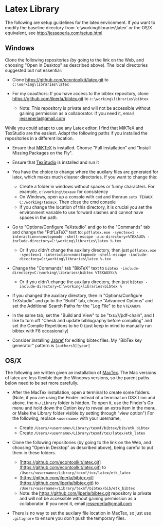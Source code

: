 # Latex Library
The following are setup guidelines for the latex environment.  If you want to modify the baseline directory from `c:\working\libraries\latex' or the OS/X equivalent, see http://jesseperla.com/setup.html

## Windows
Clone the following repositories (by going to the link on the Web, and choosing "Open in Desktop" as described above).  The local directories suggested but not essential:

- Clone https://github.com/econtoolkit/latex.git to `c:\working\libraries\latex`

- For my coauthors: If you have access to the bibtex repository, clone https://github.com/jlperla/bibtex.git  to `c:\working\libraries\bibtex`
   - Note: This repository is private and will not be accessible without gaining permission as a collaborator.  If you need it, email jesseperla@gmail.com

While you could adapt to use any Latex editor, I find that MiKTeX and TexStudio are the easiest.  Adapt the following paths if you installed the repositories in a different location.
- Ensure that [MiKTeX](http://miktex.org) is installed.  Choose "Full Installation" and "Install Missing Packages on the Fly".

- Ensure that [TexStudio](http://texstudio.sourceforge.net) is installed and run it			

 - You have the choice to change where the auxilary files are generated for latex, which makes much cleaner directories.  If you want to change this:

     - Create a folder in windows without spaces or funny characters. For example, `c:\working\texaux` for consistency
     - On Windows, open up a console with `cmd` and thenrun `setx TEXAUX C:/working/texaux`. Then close the cmd console
     - If you change the location of this directory, it is crucial you set the environment variable to use forward slashes and cannot have spaces in the path.

- Go to "Options/Configure TeXstudio" and go to the "Commands" tab and change the "PdfLaTeX" text to:
  `pdflatex.exe -synctex=1 -interaction=nonstopmode -shell-escape -aux-directory=%TEXAUX% -include-directory=C:\working\libraries\latex %.tex`
  - Or if you didn't change the auxilary directory, then just 
    `pdflatex.exe -synctex=1 -interaction=nonstopmode -shell-escape -include-directory=C:\working\libraries\latex %.tex`

- Change the "Commands" tab "BibTeX" text to `bibtex -include-directory=C:\working\libraries\bibtex %TEXAUX%\%`

  - Or if you didn't change the auxilary directory, then just `bibtex -include-directory=C:\working\libraries\bibtex %`

- If you changed the auxilary directory, then in "Options/Configure TeXstudio" and go to the "Build" tab, choose "Advanced Options" and set the Additional Search Paths for the "Log File" to be `%TEXAUX%`

- In the same tab, set the "Build and View" to be "txs:///pdf-chain", and I like to turn off "Check and update bibliography before compiling" and set the Compile Repetitions to be 0 (just keep in mind to manually run bibtex with F8 occasionally)

- Consider installing [Jabref](http://www.jabref.org) for editing bibtex files.  My "BibTex key generator"  pattern is `[authors3][year]`

## OS/X  			
The following are written given an installation of [MacTex](http://tug.org/mactex/mactex-download.html).  The Mac versions of latex are less flexible than the Windows versions, so the parent paths below need to be set more carefully.

- After the MacTex installation, open a terminal to create some folders.  (Note, if you are using the Finder instead of a terminal on  OSX Lion and above, the n`~/Library` folder is hidden. To open it, use the Finder's Go menu and hold down the Option key to reveal an extra item in the menu, or Make the Library folder visible by setting through "view option")  For the following, replace `<username>` with your username,

   - Create `/Users/<username>/Library/texmf/bibtex/bib/etk_bibtex`
   - Create `/Users/<username>/Library/texmf/tex/latex/etk_latex`

- Clone the following repositories (by going to the link on the Web, and choosing "Open in Desktop" as described above), being careful to put them in these folders.
   - [https://github.com/econtoolkit/latex.git](https://github.com/econtoolkit/latex.git) to `/Users/<username>/Library/texmf/tex/latex/etk_latex`
   - [https://github.com/jlperla/bibtex.git](https://github.com/jlperla/bibtex.git) to `/Users/<username>/Library/texmf/bibtex/bib/etk_bibtex`
   - Note: the https://github.com/jlperla/bibtex.git repository is private and will not be accessible without gaining permission as a collaborator.  If you need it, email jesseperla@gmail.com


- There is no way to set the auxilary file location in MacTex, so just use `.gitignore` to ensure you don't push the temporary files.
